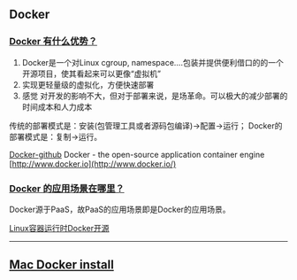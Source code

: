 ## Docker

### [Docker 有什么优势？](http://www.zhihu.com/question/22871084)

1. Docker是一个对Linux cgroup, namespace....包装并提供便利借口的的一个开源项目，使其看起来可以更像“虚拟机”
2. 实现更轻量级的虚拟化，方便快速部署
3. 感觉 对开发的影响不大，但对于部署来说，是场革命。可以极大的减少部署的时间成本和人力成本

传统的部署模式是：安装(包管理工具或者源码包编译)->配置->运行；
Docker的部署模式是：复制->运行。

[Docker-github](https://github.com/dotcloud/docker)
Docker - the open-source application container engine [http://www.docker.io](http://www.docker.io/)

### [Docker 的应用场景在哪里？](http://www.zhihu.com/question/22969309#answer-4607082)
Docker源于PaaS，故PaaS的应用场景即是Docker的应用场景。

[Linux容器运行时Docker开源](Linux容器运行时Docker开源)


---

## [Mac Docker install](http://docs.docker.com/installation/mac/)
